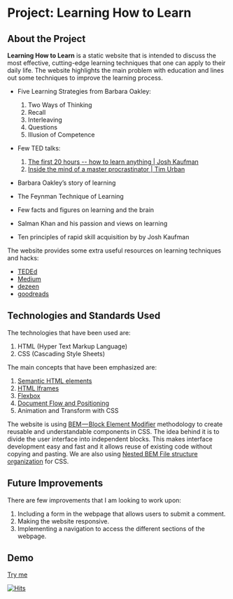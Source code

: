 # Project: Learning How to Learn
## About the Project
**Learning How to Learn** is a static website that is intended to discuss the most effective, cutting-edge learning techniques that one can apply to their daily life. The website highlights the main problem with education and lines out some techniques to improve the learning process.  

- Five Learning Strategies from Barbara Oakley:
  1. Two Ways of Thinking
  2. Recall
  3. Interleaving
  4. Questions
  5. Illusion of Competence

- Few TED talks:
  1. [The first 20 hours -- how to learn anything | Josh Kaufman](https://www.youtube.com/watch?v=5MgBikgcWnY)
  2. [Inside the mind of a master procrastinator | Tim Urban](https://www.youtube.com/watch?v=arj7oStGLkU)

- Barbara Oakley’s story of learning
- The Feynman Technique of Learning
- Few facts and figures on learning and the brain
- Salman Khan and his passion and views on learning
- Ten principles of rapid skill acquisition by by Josh Kaufman

The website provides some extra useful resources on learning techniques and hacks:
  - [TEDEd](https://ed.ted.com/search?qs=learning+techniques+and+hacks)
  - [Medium](https://medium.com/the-innovation/top-learning-hacks-to-learn-more-efficiently-effectively-e076989986bb)
  - [dezeen](https://www.dezeen.com/)
  - [goodreads](https://www.goodreads.com/book/show/49537956-studying-techniques)

## Technologies and Standards Used
The technologies that have been used are:
  1. HTML (Hyper Text Markup Language)
  2. CSS (Cascading Style Sheets)

The main concepts that have been emphasized are:  
  1. [Semantic HTML elements](https://developer.mozilla.org/en-US/docs/Glossary/Semantics#semantics_in_html)
  2. [HTML Iframes](https://developer.mozilla.org/en-US/docs/Web/HTML/Element/iframe)
  3. [Flexbox](https://developer.mozilla.org/en-US/docs/Learn/CSS/CSS_layout/Flexbox)
  4. [Document Flow and Positioning](https://developer.mozilla.org/en-US/docs/Web/CSS/position)
  5. Animation and Transform with CSS

The website is using [BEM — Block Element Modifier](https://en.bem.info/methodology/quick-start/) methodology to create reusable and understandable components in CSS. The idea behind it is to divide the user interface into independent blocks. This makes interface development easy and fast and it allows reuse of existing code without copying and pasting. We are also using [Nested BEM File structure organization](https://en.bem.info/methodology/filestructure/#nested) for CSS.

## Future Improvements
There are few improvements that I am looking to work upon:
1. Including a form in the webpage that allows users to submit a comment.
2. Making the website responsive.
3. Implementing a navigation to access the different sections of the webpage.

## Demo
[Try me](https://5hraddha.github.io/learning-how-to-learn/)  

[![Hits](https://hits.seeyoufarm.com/api/count/incr/badge.svg?url=https%3A%2F%2Fgithub.com%2F5hraddha%2Fweb_project_1&count_bg=%2379C83D&title_bg=%23555555&icon=&icon_color=%23E7E7E7&title=hits&edge_flat=false)](https://hits.seeyoufarm.com)
